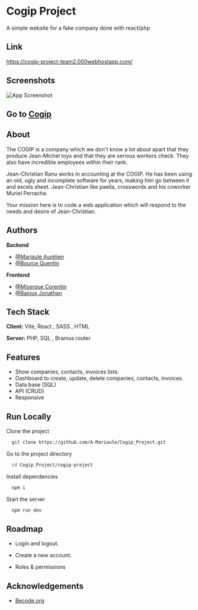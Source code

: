 
# Cogip Project

A simple website for a fake company done with react/php

## Link
https://cogip-project-team2.000webhostapp.com/

## Screenshots

![App Screenshot](./screenshot.png)


## Go to [Cogip](https://cogip-project-team2.000webhostapp.com/)
## About
The COGIP is a company which we don't know a lot about apart that they produce Jean-Michel toys and that they are serious workers check. They also have incredible employees within their rank.

Jean-Christian Ranu works in accounting at the COGIP. He has been using an old, ugly and incomplete software for years, making him go between it and excels sheet. Jean-Christian like paella, crosswords and his coworker Muriel Perrache.

Your mission here is to code a web application which will respond to the needs and desire of Jean-Christian.
## Authors
**Backend**
- [@Mariaule Aurélien](https://www.github.com/A-Mariaule)
- [@Bource Quentin](https://github.com/Quentin-Bource)

**Frontend**

- [@Miserque Corentin](https://github.com/Corentinmiserque)
- [@Bajoux Jonathan](https://github.com/JonathanBajoux)


## Tech Stack

**Client:** Vite, React , SASS , HTML 

**Server:** PHP, SQL , Bramus router 


## Features

- Show companies, contacts, invoices lists.
- Dashboard to create, update, delete companies, contacts, invoices.
- Data base (SQL)
- API (CRUD)
- Responsive
## Run Locally

Clone the project

```bash
  git clone https://github.com/A-Mariaule/Cogip_Project.git
```

Go to the project directory

```bash
  cd Cogip_Project/cogip-project
```

Install dependencies

```bash
  npm i
```

Start the server

```bash
  npm run dev
```


## Roadmap

- Login and logout.

- Create a new account.

- Roles & permissions




## Acknowledgements

 - [Becode.org](https://github.com/becodeorg)


